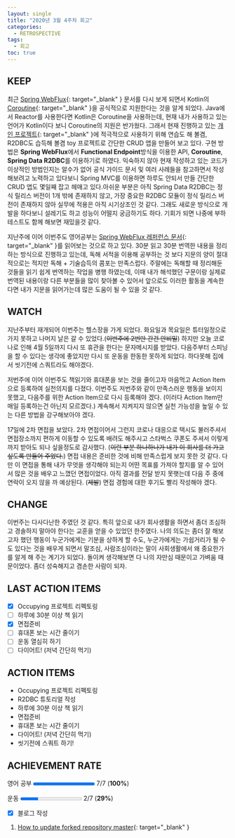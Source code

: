 ```yaml
---
layout: single
title: "2020년 3월 4주차 회고"
categories:
  - RETROSPECTIVE
tags:
  - 회고
toc: true
---
```


## KEEP

최근 [Spring WebFlux](https://docs.spring.io/spring/docs/current/spring-framework-reference/web-reactive.html){: target="\_blank" } 문서를 다시 보게 되면서 Kotlin의 [Coroutine](https://docs.spring.io/spring/docs/current/spring-framework-reference/languages.html#coroutines){: target="\_blank" }을 공식적으로 지원한다는 것을 알게 되었다. Java에서 Reactor를 사용한다면 Kotlin은 Coroutine을 사용하는데, 현재 내가 사용하고 있는 언어가 Kotlin이다 보니 Coroutine의 지원은 반가웠다. 그래서 현재 진행하고 있는 [개인 프로젝트](https://github.com/veluxer62/occupying){: target="\_blank" }에 적극적으로 사용하기 위해 연습도 해 볼겸, R2DBC도 습득해 볼겸 toy 프로젝트로 간단한 CRUD 앱을 만들어 보고 있다. 구현 방법은 **Spring WebFlux**에서 **Functional Endpoint**방식을 이용한 API, **Coroutine**, **Spring Data R2DBC**를 이용하기로 하였다. 익숙하지 않아 현재 작성하고 있는 코드가 이상적인 방법인지는 알수가 없어 공식 가이드 문서 및 여러 사례들을 참고하면서 작성해보려고 노력하고 있다보니 Spring MVC를 이용하면 하루도 안되서 만들 간단한 CRUD 앱도 몇일째 잡고 헤매고 있다.아쉬운 부분은 아직 Spring Data R2DBC는 정식 릴리스 버전이 1개 밖에 존재하지 않고, 가장 중요한 R2DBC 모듈이 정식 릴리스 버전이 존재하지 않아 실무에 적용은 아직 시기상조인 것 같다. 그래도 새로운 방식으로 개발을 하다보니 설레기도 하고 성능이 어떨지 궁금하기도 하다. 기회가 되면 나중에 부하 테스트도 함께 해보면 재밌을것 같다.

지난주에 이어 이번주도 영어공부는 [Spring WebFlux 레퍼런스 문서](https://docs.spring.io/spring/docs/current/spring-framework-reference/web-reactive.html){: target="\_blank" }를 읽어보는 것으로 하고 있다. 30분 읽고 30분 번역한 내용을 정리하는 방식으로 진행하고 있는데, 독해 서적을 이용해 공부하는 것 보다 지문의 양이 절대적으로는 적지만 독해 + 기술습득의 콤포는 만족스럽다. 주말에는 독해할 때 정리해둔 것들을 읽기 쉽게 번역하는 작업을 병행 하였는데, 이때 내가 해석했던 구문이랑 실제로 번역된 내용이랑 다른 부분들을 많이 찾아볼 수 있어서 앞으로도 이러한 활동을 계속한다면 내가 지문을 읽어가는데 많은 도움이 될 수 있을 것 같다.

## WATCH

지난주부터 재개되어 이번주는 헬스장을 가게 되었다. 화요일과 목요일은 튜터일정으로 가지 못하고 나머지 날은 갈 수 있었다.(~~이번주에 2번만 간건 안비밀~~) 하지만 오늘 코로나로 인해 4월 5일까지 다시 또 휴관을 한다는 문자메시지를 받았다. 다음주부터 스피닝을 할 수 있다는 생각에 좋았지만 다시 또 운동을 한동한 못하게 되었다. 하다못해 집에서 씻기전에 스쿼트라도 해야겠다.

저번주에 이어 이번주도 책읽기와 휴대폰을 보는 것을 줄이고자 마음먹고 Action Item으로 등록하여 실천의지를 다졌다. 이번주도 저번주와 같이 만족스러운 행동을 보이지 못했고, 다음주를 위한 Action Item으로 다시 등록해야 겠다. (이러다 Action Item만 매일 등록하는건 아닌지 모르겠다.) 계속해서 지켜지지 않으면 실천 가능성을 높일 수 있는 다른 방법을 강구해보아야 겠다.

17일에 2차 면접을 보았다. 2차 면접이어서 그런지 코로나 대응으로 택시도 불러주셔서 면접장소까지 편하게 이동할 수 있도록 배려도 해주시고 스타벅스 쿠폰도 주셔서 이렇게까지 받아도 되나 싶을정도로 감사했다. (~~이런 부분 하나하나가 내가 이 회사를 더 가고 싶도록 만들어 주었다.~~) 면접 내용은 준비한 것에 비해 만족스럽게 보지 못한 것 같다. 다만 이 면접을 통해 내가 무엇을 생각해야 되는지 어떤 목표를 가져야 할지를 알 수 있어서 많은 것을 배우고 느꼈던 면접이었다. 아직 결과를 전달 받지 못햇는데 다음 주 중에 연락이 오지 않을 까 예상된다. (~~제발~~) 면접 경험에 대한 후기도 빨리 작성해야 겠다.

## CHANGE

이번주는 다사다난한 주였던 것 같다. 특히 앞으로 내가 회사생활을 하면서 좀더 조심하고 경솔하지 말아야 한다는 교훈을 얻을 수 있었던 한주였다.
나의 의도는 좀더 잘 해보고자 했던 행동이 누군가에게는 기분을 상하게 할 수도, 누군가에게는 가쉽거리가 될 수도 있다는 것을 배우게 되면서 말조심, 사람조심이라는 말이 사회생활에서 왜 중요한가를 알게 해 주는 계기가 되었다. 돌이켜 생각해보면 다 나의 자만심 때문이고 가벼움 때문이었다. 좀더 성숙해지고 겸손한 사람이 되자.

## LAST ACTION ITEMS

- [x] Occupying 프로젝트 리펙토링
- [ ] 하루에 30분 이상 책 읽기
- [x] 면접준비
- [ ] 휴대폰 보는 시간 줄이기
- [ ] 운동 열심히 하기
- [ ] 다이어트! (저녁 간단히 먹기)

## ACTION ITEMS

- Occupying 프로젝트 리펙토링
- R2DBC 튜토리얼 작성
- 하루에 30분 이상 책 읽기
- 면접준비
- 휴대폰 보는 시간 줄이기
- 다이어트! (저녁 간단히 먹기)
- 씻기전에 스쿼트 하기!

## ACHIEVEMENT RATE

영어 공부
<progress value="7" max="7"></progress>
7/7 (<b>100%</b>)

운동
<progress value="2" max="7"></progress>
2/7 (<b>29%</b>)

- [x] 블로그 작성

1. [How to update forked repository master](/tutorials/how-to-update-forked-repository-master/){: target="\_blank" }
